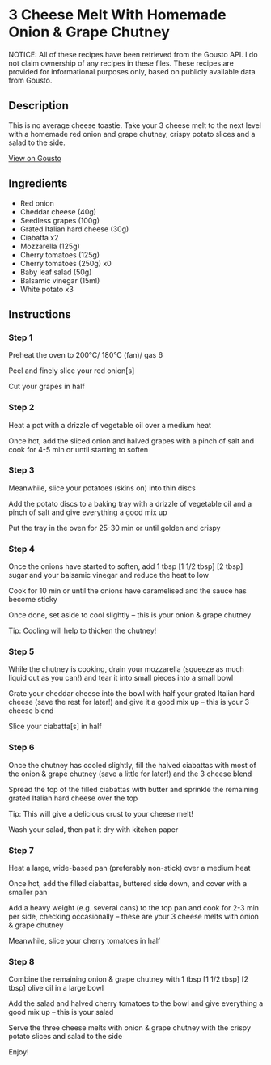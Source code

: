 # 3 Cheese Melt With Homemade Onion & Grape Chutney

NOTICE: All of these recipes have been retrieved from the Gousto API. I do not claim ownership of any recipes in these files. These recipes are provided for informational purposes only, based on publicly available data from Gousto.

## Description

This is no average cheese toastie. Take your 3 cheese melt to the next level with a homemade red onion and grape chutney, crispy potato slices and a salad to the side.

[View on Gousto](https://www.gousto.co.uk/recipes/cookbook/three-cheese-melt-with-homemade-onion-grape-chutney)

## Ingredients

- Red onion
- Cheddar cheese (40g)
- Seedless grapes (100g)
- Grated Italian hard cheese (30g)
- Ciabatta x2
- Mozzarella (125g)
- Cherry tomatoes (125g)
- Cherry tomatoes (250g) x0
- Baby leaf salad (50g)
- Balsamic vinegar (15ml)
- White potato x3

## Instructions


### Step 1

Preheat the oven to 200°C/ 180°C (fan)/ gas 6

Peel and finely slice your red onion[s]

Cut your grapes in half


### Step 2

Heat a pot with a drizzle of vegetable oil over a medium heat

Once hot, add the sliced onion and halved grapes with a pinch of salt and cook for 4-5 min or until starting to soften


### Step 3

Meanwhile, slice your potatoes (skins on) into thin discs

Add the potato discs to a baking tray with a drizzle of vegetable oil and a pinch of salt and give everything a good mix up

Put the tray in the oven for 25-30 min or until golden and crispy


### Step 4

Once the onions have started to soften, add 1 tbsp <span class="text-purple">[1 1/2 tbsp]</span> <span class="text-danger">[2 tbsp]</span> sugar and your balsamic vinegar and reduce the heat to low

Cook for 10 min or until the onions have caramelised and the sauce has become sticky

Once done, set aside to cool slightly – this is your onion & grape chutney

Tip: Cooling will help to thicken the chutney!


### Step 5

While the chutney is cooking, drain your mozzarella (squeeze as much liquid out as you can!) and tear it into small pieces into a small bowl

Grate your cheddar cheese into the bowl with half your grated Italian hard cheese (save the rest for later!) and give it a good mix up – this is your 3 cheese blend

Slice your ciabatta[s] in half


### Step 6

Once the chutney has cooled slightly, fill the halved ciabattas with most of the onion & grape chutney (save a little for later!) and the 3 cheese blend

Spread the top of the filled ciabattas with butter and sprinkle the remaining grated Italian hard cheese over the top

Tip: This will give a delicious crust to your cheese melt!

Wash your salad, then pat it dry with kitchen paper


### Step 7

Heat a large, wide-based pan (preferably non-stick) over a medium heat

Once hot, add the filled ciabattas, buttered side down, and cover with a smaller pan

Add a heavy weight (e.g. several cans) to the top pan and cook for 2-3 min per side, checking occasionally – these are your 3 cheese melts with onion & grape chutney

Meanwhile, slice your cherry tomatoes in half

### Step 8

Combine the remaining onion & grape chutney with 1 tbsp <span class="text-purple">[1 1/2 tbsp]</span><span class="text-danger"> [2 tbsp] </span>olive oil in a large bowl

Add the salad and halved cherry tomatoes to the bowl and give everything a good mix up – this is your salad

Serve the three cheese melts with onion & grape chutney with the crispy potato slices and salad to the side

Enjoy!

